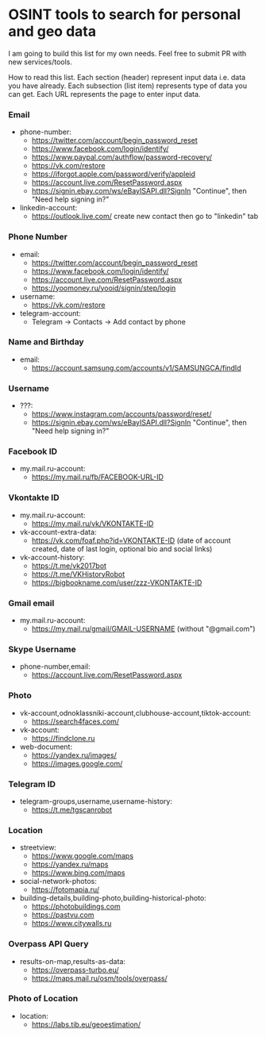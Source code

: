# OSINT tools to search for personal and geo data

I am going to build this list for my own needs. Feel free to submit PR with new services/tools.

How to read this list. Each section (header) represent input data i.e. data you have already. Each subsection (list item) represents type of data you can get. Each URL represents the page to enter input data.

### Email

- phone-number:
  - https://twitter.com/account/begin_password_reset
  - https://www.facebook.com/login/identify/
  - https://www.paypal.com/authflow/password-recovery/
  - https://vk.com/restore
  - https://iforgot.apple.com/password/verify/appleid
  - https://account.live.com/ResetPassword.aspx
  - https://signin.ebay.com/ws/eBayISAPI.dll?SignIn "Continue", then "Need help signing in?"
- linkedin-account:
  - https://outlook.live.com/ create new contact then go to "linkedin" tab

### Phone Number

- email:
  - https://twitter.com/account/begin_password_reset
  - https://www.facebook.com/login/identify/
  - https://account.live.com/ResetPassword.aspx
  - https://yoomoney.ru/yooid/signin/step/login
- username:
  - https://vk.com/restore
- telegram-account:
  - Telegram -> Contacts -> Add contact by phone 

### Name and Birthday
- email:
  - https://account.samsung.com/accounts/v1/SAMSUNGCA/findId

### Username

- ???:
  - https://www.instagram.com/accounts/password/reset/
  - https://signin.ebay.com/ws/eBayISAPI.dll?SignIn "Continue", then "Need help signing in?"

### Facebook ID

- my.mail.ru-account:
  - https://my.mail.ru/fb/FACEBOOK-URL-ID

### Vkontakte ID

- my.mail.ru-account:
  - https://my.mail.ru/vk/VKONTAKTE-ID
- vk-account-extra-data:
  - https://vk.com/foaf.php?id=VKONTAKTE-ID (date of account created, date of last login, optional bio and social links)
- vk-account-history:
  - https://t.me/vk2017bot
  - https://t.me/VKHistoryRobot
  - https://bigbookname.com/user/zzz-VKONTAKTE-ID

### Gmail email

- my.mail.ru-account:
  - https://my.mail.ru/gmail/GMAIL-USERNAME (without "@gmail.com")

### Skype Username
- phone-number,email:
  - https://account.live.com/ResetPassword.aspx

### Photo

- vk-account,odnoklassniki-account,clubhouse-account,tiktok-account:
  - https://search4faces.com/
- vk-account:
  - https://findclone.ru
- web-document:
  - https://yandex.ru/images/
  - https://images.google.com/

### Telegram ID

- telegram-groups,username,username-history:
  - https://t.me/tgscanrobot

### Location
- streetview:
  - https://www.google.com/maps
  - https://yandex.ru/maps
  - https://www.bing.com/maps
- social-network-photos:
  - https://fotomapia.ru/
- building-details,building-photo,building-historical-photo:
  - https://photobuildings.com 
  - https://pastvu.com 
  - https://www.citywalls.ru 

### Overpass API Query

- results-on-map,results-as-data:
  - https://overpass-turbo.eu/
  - https://maps.mail.ru/osm/tools/overpass/

### Photo of Location

- location:
  - https://labs.tib.eu/geoestimation/
